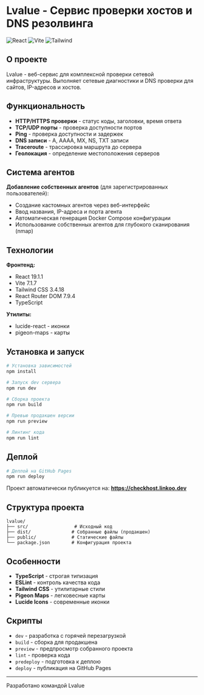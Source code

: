 # Lvalue - Сервис проверки хостов и DNS резолвинга

![React](https://img.shields.io/badge/-React-61DAFB?logo=react&logoColor=white&style=for-the-badge)
![Vite](https://img.shields.io/badge/-Vite-646CFF?logo=vite&logoColor=white&style=for-the-badge)
![Tailwind](https://img.shields.io/badge/-Tailwind-06B6D4?logo=tailwindcss&logoColor=white&style=for-the-badge)

## О проекте

Lvalue - веб-сервис для комплексной проверки сетевой инфраструктуры. Выполняет сетевые диагностики и DNS проверки для сайтов, IP-адресов и хостов.

## Функциональность

- **HTTP/HTTPS проверки** - статус коды, заголовки, время ответа
- **TCP/UDP порты** - проверка доступности портов
- **Ping** - проверка доступности и задержек
- **DNS записи** - A, AAAA, MX, NS, TXT записи
- **Traceroute** - трассировка маршрута до сервера
- **Геолокация** - определение местоположения серверов

## Система агентов

**Добавление собственных агентов** (для зарегистрированных пользователей):
- Создание кастомных агентов через веб-интерфейс
- Ввод названия, IP-адреса и порта агента
- Автоматическая генерация Docker Compose конфигурации
- Использование собственных агентов для глубокого сканирования (nmap)

## Технологии

**Фронтенд:**
- React 19.1.1
- Vite 7.1.7
- Tailwind CSS 3.4.18
- React Router DOM 7.9.4
- TypeScript

**Утилиты:**
- lucide-react - иконки
- pigeon-maps - карты

## Установка и запуск

```bash
# Установка зависимостей
npm install

# Запуск dev сервера
npm run dev

# Сборка проекта
npm run build

# Превью продакшен версии
npm run preview

# Линтинг кода
npm run lint
```

## Деплой

```bash
# Деплой на GitHub Pages
npm run deploy
```

Проект автоматически публикуется на: **https://checkhost.linkoo.dev**

## Структура проекта

```
lvalue/
├── src/                 # Исходный код
├── dist/               # Собранные файлы (продакшен)
├── public/             # Статические файлы
└── package.json        # Конфигурация проекта
```

## Особенности

- **TypeScript** - строгая типизация
- **ESLint** - контроль качества кода
- **Tailwind CSS** - утилитарные стили
- **Pigeon Maps** - легковесные карты
- **Lucide Icons** - современные иконки

## Скрипты

- `dev` - разработка с горячей перезагрузкой
- `build` - сборка для продакшена
- `preview` - предпросмотр собранного проекта
- `lint` - проверка кода
- `predeploy` - подготовка к деплою
- `deploy` - публикация на GitHub Pages

---

Разработано командой Lvalue

